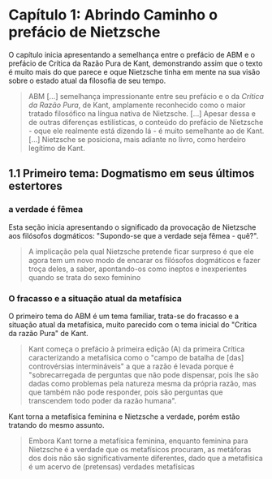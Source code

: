# Capítulo 1: Abrindo Caminho o prefácio de Nietzsche

O capítulo inicia apresentando a semelhança entre o prefácio de ABM e o prefácio de Crítica da Razão Pura de Kant, demonstrando assim que o texto é muito mais do que parece e oque Nietzsche tinha em mente na sua visão sobre o estado atual da filosofia de seu tempo.

> ABM [...] semelhança impressionante entre seu prefácio e o da _Crítica da Razão Pura_, de Kant, amplamente reconhecido como o maior tratado filosófico na língua nativa de Nietzsche. [...] Apesar dessa e de outras diferenças estilísticas, o conteúdo do prefácio de Nietzsche - oque ele realmente está dizendo lá - é muito semelhante ao de Kant. [...] Nietzsche se posiciona, mais adiante no livro, como herdeiro legítimo de Kant.

## 1.1 Primeiro tema: Dogmatismo em seus últimos estertores

### a verdade é fêmea

Esta seção inicia apresentando o significado da provocação de Nietzsche aos filósofos dogmáticos: "Supondo-se que a verdade seja fêmea - quê?".

> A implicação pela qual Nietzsche pretende ficar surpreso é que ele agora tem um novo modo de encarar os filósofos dogmáticos e fazer troça deles, a saber, apontando-os como ineptos e inexperientes quando se trata do sexo feminino

### O fracasso e a situação atual da metafísica

O primeiro tema do ABM é um tema familiar, trata-se do fracasso e a situação atual da metafísica, muito parecido com o tema inicial do "Crítica da razão Pura" de 
Kant.

> Kant começa o prefácio à primeira edição (A) da primeira Crítica caracterizando a metafísica como o "campo de batalha de [das] controvérsias intermináveis" a que a razão é levada porque é "sobrecarregada de perguntas que não pode dispensar, pois lhe são dadas como problemas pela natureza mesma da própria razão, mas que também não pode responder, pois são perguntas que transcendem todo poder da razão humana".

Kant torna a metafísica feminina e Nietzsche a verdade, porém estão tratando do mesmo assunto.

> Embora Kant torne a metafísica feminina, enquanto feminina para Nietzsche é a verdade que os metafísicos procuram, as metáforas dos dois não são significativamente diferentes, dado que a metafísica é um acervo de (pretensas) verdades metafísicas
